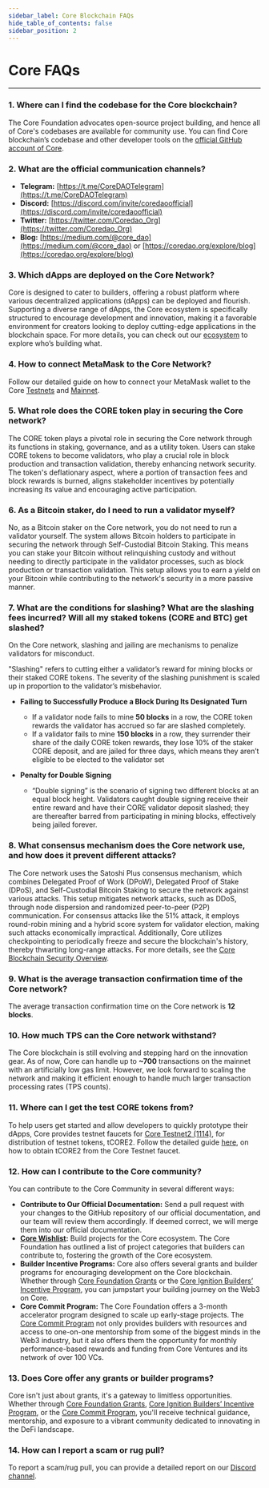 ```yaml
---
sidebar_label: Core Blockchain FAQs
hide_table_of_contents: false
sidebar_position: 2
---
```


# Core FAQs
---

### 1. Where can I find the codebase for the Core blockchain?
   
The Core Foundation advocates open-source project building, and hence all of Core's codebases are available for community use. You can find Core blockchain’s codebase and other developer tools on the [official GitHub account of Core](https://github.com/coredao-org).

### 2. What are the official communication channels?
   
* **Telegram:** [https://t.me/CoreDAOTelegram](https://t.me/CoreDAOTelegram)
* **Discord:** [https://discord.com/invite/coredaoofficial](https://discord.com/invite/coredaoofficial)
* **Twitter:** [https://twitter.com/Coredao_Org](https://twitter.com/Coredao_Org)
* **Blog:** [https://medium.com/@core_dao](https://medium.com/@core_dao) or [https://coredao.org/explore/blog](https://coredao.org/explore/blog)

### 3. Which dApps are deployed on the Core Network?
   
Core is designed to cater to builders, offering a robust platform where various decentralized applications (dApps) can be deployed and flourish. Supporting a diverse range of dApps, the Core ecosystem is specifically structured to encourage development and innovation, making it a favorable environment for creators looking to deploy cutting-edge applications in the blockchain space. For more details, you can check out our [ecosystem](https://coredao.org/explore/ecosystem) to explore who’s building what.

### 4. How to connect MetaMask to the Core Network?    

Follow our detailed guide on how to connect your MetaMask wallet to the Core [Testnets](../Dev-Guide/core-wallet-config.md) and [Mainnet](../Dev-Guide/core-mainnet-wallet-config.md).

### 5. What role does the CORE token play in securing the Core network?

The CORE token plays a pivotal role in securing the Core network through its functions in staking, governance, and as a utility token. Users can stake CORE tokens to become validators, who play a crucial role in block production and transaction validation, thereby enhancing network security. The token's deflationary aspect, where a portion of transaction fees and block rewards is burned, aligns stakeholder incentives by potentially increasing its value and encouraging active participation.

### 6. As a Bitcoin staker, do I need to run a validator myself?

No, as a Bitcoin staker on the Core network, you do not need to run a validator yourself. The system allows Bitcoin holders to participate in securing the network through Self-Custodial Bitcoin Staking. This means you can stake your Bitcoin without relinquishing custody and without needing to directly participate in the validator processes, such as block production or transaction validation. This setup allows you to earn a yield on your Bitcoin while contributing to the network's security in a more passive manner.


### 7. What are the conditions for slashing? What are the slashing fees incurred? Will all my staked tokens (CORE and BTC) get slashed?
   
On the Core network, slashing and jailing are mechanisms to penalize validators for misconduct.

"Slashing" refers to cutting either a validator’s reward for mining blocks or their staked CORE tokens. The severity of the slashing punishment is scaled up in proportion to the validator’s misbehavior.


* **Failing to Successfully Produce a Block During Its Designated Turn**
    * If a validator node fails to mine **50 blocks** in a row, the CORE token rewards the validator has accrued so far are slashed completely.
    * If a validator fails to mine **150 blocks** in a row, they surrender their share of the daily CORE token rewards, they lose 10% of the staker CORE deposit, and are jailed for three days, which means they aren’t eligible to be elected to the validator set
   
* **Penalty for Double Signing**
    * “Double signing” is the scenario of signing two different blocks at an equal block height. Validators caught double signing receive their entire reward and have their CORE validator deposit slashed; they are thereafter barred from participating in mining blocks, effectively being jailed forever.
   
### 8. What consensus mechanism does the Core network use, and how does it prevent different attacks?

The Core network uses the Satoshi Plus consensus mechanism, which combines Delegated Proof of Work (DPoW), Delegated Proof of Stake (DPoS), and Self-Custodial Bitcoin Staking to secure the network against various attacks. This setup mitigates network attacks, such as DDoS, through node dispersion and randomized peer-to-peer (P2P) communication. For consensus attacks like the 51% attack, it employs round-robin mining and a hybrid score system for validator election, making such attacks economically impractical. Additionally, Core utilizes checkpointing to periodically freeze and secure the blockchain's history, thereby thwarting long-range attacks. For more details, see the [Core Blockchain Security Overview](https://whitepaper.coredao.org/core-white-paper-v1.0.7/satoshi-plus-consensus/security).

### 9. What is the average transaction confirmation time of the Core network?

The average transaction confirmation time on the Core network is **12 blocks**.

### 10. How much TPS can the Core network withstand?

The Core blockchain is still evolving and stepping hard on the innovation gear. As of now, Core can handle up to **~700** transactions on the mainnet with an artificially low gas limit. However, we look forward to scaling the network and making it efficient enough to handle much larger transaction processing rates (TPS counts).

### 11. Where can I get the test CORE tokens from?
   
To help users get started and allow developers to quickly prototype their dApps, Core provides testnet faucets for [Core Testnet2 (1114)](https://scan.test2.btcs.network/faucet), for distribution of testnet tokens, tCORE2. Follow the detailed guide [here](../Dev-Guide/core-faucet.md), on how to obtain tCORE2 from the Core Testnet faucet.

### 12. How can I contribute to the Core community?

You can contribute to the Core Community in several different ways:
* **Contribute to Our Official Documentation:** Send a pull request with your changes to the GitHub repository of our official documentation, and our team will review them accordingly. If deemed correct, we will merge them into our official documentation.
* **[Core Wishlist](https://github.com/coredao-org/core-community-contributions):** Build projects for the Core ecosystem. The Core Foundation has outlined a list of project categories that builders can contribute to, fostering the growth of the Core ecosystem.
* **Builder Incentive Programs:** Core also offers several grants and builder programs for encouraging development on the Core blockchain. Whether through [Core Foundation Grants](https://coredaofoundation.org/fund-your-project) or the [Core Ignition Builders’ Incentive Program](https://coredao.org/initiatives/incentiveprogram), you can jumpstart your building journey on the Web3 on Core.
* **Core Commit Program:** The Core Foundation offers a 3-month accelerator program designed to scale up early-stage projects. The [Core Commit Program](https://coredao.org/initiatives/commit-program) not only provides builders with resources and access to one-on-one mentorship from some of the biggest minds in the Web3 industry, but it also offers them the opportunity for monthly performance-based rewards and funding from Core Ventures and its network of over 100 VCs.

### 13. Does Core offer any grants or builder programs?

Core isn't just about grants, it's a gateway to limitless opportunities. Whether through [Core Foundation Grants](https://coredaofoundation.org/fund-your-project), [Core Ignition Builders’ Incentive Program](https://coredao.org/initiatives/incentiveprogram), or the [Core Commit Program](https://coredao.org/initiatives/commit-program), you'll receive technical guidance, mentorship, and exposure to a vibrant community dedicated to innovating in the DeFi landscape.

### 14. How can I report a scam or rug pull?
   
To report a scam/rug pull, you can provide a detailed report on our [Discord channel](https://discord.com/invite/coredaoofficial).